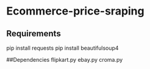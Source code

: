 # Ecommerce-price-sraping

## Requirements
pip install requests
pip install beautifulsoup4

##Dependencies
flipkart.py
ebay.py
croma.py
